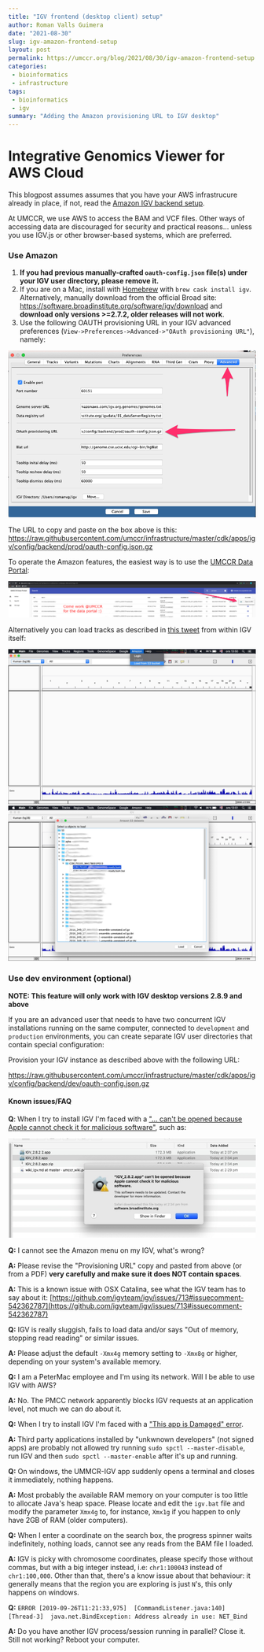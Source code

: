 ```yaml
---
title: "IGV frontend (desktop client) setup"
author: Roman Valls Guimera 
date: "2021-08-30"
slug: igv-amazon-frontend-setup
layout: post
permalink: https://umccr.org/blog/2021/08/30/igv-amazon-frontend-setup
categories:
 - bioinformatics 
 - infrastructure
tags:
 - bioinformatics
 - igv
summary: "Adding the Amazon provisioning URL to IGV desktop"
---
```


# Integrative Genomics Viewer for AWS Cloud

This blogpost assumes assumes that you have your AWS infrastrucure already in place, if not, read the [Amazon IGV backend setup](https://umccr.org/blog/igv-amazon-backend-setup/).

At UMCCR, we use AWS to access the BAM and VCF files. Other ways of accessing data are discouraged for security and practical reasons... unless you use IGV.js or other browser-based systems, which are preferred.

### Use Amazon

1. **If you had previous manually-crafted `oauth-config.json` file(s) under your IGV user directory, please remove it.**
2. If you are on a Mac, install with [Homebrew](http://brew.sh) with `brew cask install igv`. Alternatively, manually download from the official Broad site: https://software.broadinstitute.org/software/igv/download and **download only versions >=2.7.2, older releases will not work**.
3. Use the following OAUTH provisioning URL in your IGV advanced preferences (`View->Preferences->Advanced->"OAuth provisioning URL"`), namely: 

![igv provisioning url](../../static/img/2021/igv_provisioning_url.png)

The URL to copy and paste on the box above is this: https://raw.githubusercontent.com/umccr/infrastructure/master/cdk/apps/igv/config/backend/prod/oauth-config.json.gz

To operate the Amazon features, the easiest way is to use the [UMCCR Data Portal](https://data.umccr.org):

![umccr data portal open with igv](../../static/img/2021/umccr_data_portal_open_igv.png)

Alternatively you can load tracks as described in [this tweet](https://twitter.com/braincode/status/1090446488071630849) from within IGV itself:

![igv load s3 bucket menu](../../static/img/2021/igv_load_s3_bucket.jpeg)
![igv s3 filetree](../../static/img/2021/igv_s3_filetree.jpg)

### Use dev environment (optional)

**NOTE: This feature will only work with IGV desktop versions 2.8.9 and above**

If you are an advanced user that needs to have two concurrent IGV installations running on the same computer, connected to `development` and `production` environments, you can create separate IGV user directories that contain special configuration:

Provision your IGV instance as described above with the following URL:

https://raw.githubusercontent.com/umccr/infrastructure/master/cdk/apps/igv/config/backend/dev/oauth-config.json.gz

#### Known issues/FAQ

**Q**: When I try to install IGV I'm faced with a ["... can't be opened because Apple cannot check it for malicious software"](https://github.com/igvteam/igv/issues/713#issuecomment-542362787), such as:

![igv gatekeeper error](../../static/img/2021/igv_gatekeeper_error.jpg)

**Q:** I cannot see the Amazon menu on my IGV, what's wrong?

**A:** Please revise the "Provisioning URL" copy and pasted from above (or from a PDF) **very carefully and make sure it does NOT contain spaces**.

**A:** This is a known issue with OSX Catalina, see what the IGV team has to say about it: [https://github.com/igvteam/igv/issues/713#issuecomment-542362787](https://github.com/igvteam/igv/issues/713#issuecomment-542362787)

**Q:** IGV is really sluggish, fails to load data and/or says "Out of memory, stopping read reading" or similar issues.

**A:** Please adjust the default `-Xmx4g` memory setting to `-Xmx8g` or higher, depending on your system's available memory.

**Q:** I am a PeterMac employee and I'm using its network. Will I be able to use IGV with AWS?

**A:** No. The PMCC network apparently blocks IGV requests at an application level, not much we can do about it.

**Q:** When I try to install IGV I'm faced with a ["This app is Damaged" error](https://techstuffer.com/this-app-is-damaged-error-macos-sierra/).

**A:** Third party applications installed by "unkwnown developers" (not signed apps) are probably not allowed try running `sudo spctl --master-disable`, run IGV and then `sudo spctl --master-enable` after it's up and running.

**Q:** On windows, the UMMCR-IGV app suddenly opens a terminal and closes it immediately, nothing happens.

**A:** Most probably the available RAM memory on your computer is too little to allocate Java's heap space. Please locate and edit the `igv.bat` file and modify the parameter `Xmx4g` to, for instance, `Xmx1g` if you happen to only have 2GB of RAM (older computers).

**Q:** When I enter a coordinate on the search box, the progress spinner waits indefinitely, nothing loads, cannot see any reads from the BAM file I loaded.

**A:** IGV is picky with chromosome coordinates, please specify those without commas, but with a big integer instead, i.e: `chr1:100043` instead of `chr1:100,000`. Other than that, there's a know issue about that behaviour: it generally means that the region you are exploring is just `N`'s, this only happens on windows.

**Q:** `ERROR [2019-09-26T11:21:33,975]  [CommandListener.java:140] [Thread-3]  java.net.BindException: Address already in use: NET_Bind`

**A:** Do you have another IGV process/session running in parallel? Close it. Still not working? Reboot your computer.
